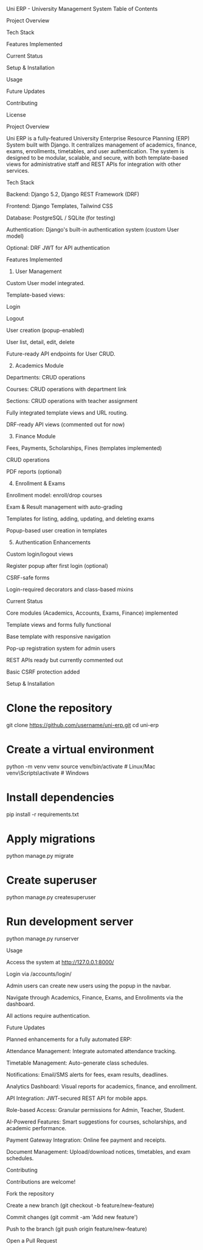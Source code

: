 Uni ERP - University Management System
Table of Contents

Project Overview

Tech Stack

Features Implemented

Current Status

Setup & Installation

Usage

Future Updates

Contributing

License

Project Overview

Uni ERP is a fully-featured University Enterprise Resource Planning (ERP) System built with Django. It centralizes management of academics, finance, exams, enrollments, timetables, and user authentication.
The system is designed to be modular, scalable, and secure, with both template-based views for administrative staff and REST APIs for integration with other services.

Tech Stack

Backend: Django 5.2, Django REST Framework (DRF)

Frontend: Django Templates, Tailwind CSS

Database: PostgreSQL / SQLite (for testing)

Authentication: Django's built-in authentication system (custom User model)

Optional: DRF JWT for API authentication

Features Implemented
1. User Management

Custom User model integrated.

Template-based views:

Login

Logout

User creation (popup-enabled)

User list, detail, edit, delete

Future-ready API endpoints for User CRUD.

2. Academics Module

Departments: CRUD operations

Courses: CRUD operations with department link

Sections: CRUD operations with teacher assignment

Fully integrated template views and URL routing.

DRF-ready API views (commented out for now)

3. Finance Module

Fees, Payments, Scholarships, Fines (templates implemented)

CRUD operations

PDF reports (optional)

4. Enrollment & Exams

Enrollment model: enroll/drop courses

Exam & Result management with auto-grading

Templates for listing, adding, updating, and deleting exams

Popup-based user creation in templates

5. Authentication Enhancements

Custom login/logout views

Register popup after first login (optional)

CSRF-safe forms

Login-required decorators and class-based mixins

Current Status

Core modules (Academics, Accounts, Exams, Finance) implemented

Template views and forms fully functional

Base template with responsive navigation

Pop-up registration system for admin users

REST APIs ready but currently commented out

Basic CSRF protection added

Setup & Installation
# Clone the repository
git clone https://github.com/username/uni-erp.git
cd uni-erp

# Create a virtual environment
python -m venv venv
source venv/bin/activate  # Linux/Mac
venv\Scripts\activate     # Windows

# Install dependencies
pip install -r requirements.txt

# Apply migrations
python manage.py migrate

# Create superuser
python manage.py createsuperuser

# Run development server
python manage.py runserver

Usage

Access the system at http://127.0.0.1:8000/

Login via /accounts/login/

Admin users can create new users using the popup in the navbar.

Navigate through Academics, Finance, Exams, and Enrollments via the dashboard.

All actions require authentication.

Future Updates

Planned enhancements for a fully automated ERP:

Attendance Management: Integrate automated attendance tracking.

Timetable Management: Auto-generate class schedules.

Notifications: Email/SMS alerts for fees, exam results, deadlines.

Analytics Dashboard: Visual reports for academics, finance, and enrollment.

API Integration: JWT-secured REST API for mobile apps.

Role-based Access: Granular permissions for Admin, Teacher, Student.

AI-Powered Features: Smart suggestions for courses, scholarships, and academic performance.

Payment Gateway Integration: Online fee payment and receipts.

Document Management: Upload/download notices, timetables, and exam schedules.

Contributing

Contributions are welcome!

Fork the repository

Create a new branch (git checkout -b feature/new-feature)

Commit changes (git commit -am 'Add new feature')

Push to the branch (git push origin feature/new-feature)

Open a Pull Request